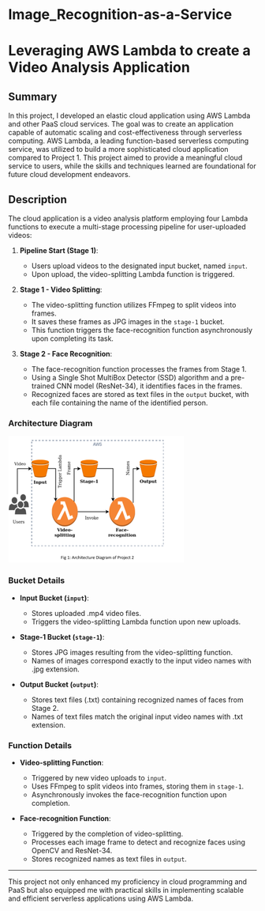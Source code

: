 # Image_Recognition-as-a-Service

# Leveraging AWS Lambda to create a Video Analysis Application

## Summary

In this project, I developed an elastic cloud application using AWS Lambda and other PaaS cloud services. The goal was to create an application capable of automatic scaling and cost-effectiveness through serverless computing. AWS Lambda, a leading function-based serverless computing service, was utilized to build a more sophisticated cloud application compared to Project 1. This project aimed to provide a meaningful cloud service to users, while the skills and techniques learned are foundational for future cloud development endeavors.

## Description

The cloud application is a video analysis platform employing four Lambda functions to execute a multi-stage processing pipeline for user-uploaded videos:

1. **Pipeline Start (Stage 1)**:
   - Users upload videos to the designated input bucket, named `input`.
   - Upon upload, the video-splitting Lambda function is triggered.

2. **Stage 1 - Video Splitting**:
   - The video-splitting function utilizes FFmpeg to split videos into frames.
   - It saves these frames as JPG images in the `stage-1` bucket.
   - This function triggers the face-recognition function asynchronously upon completing its task.

3. **Stage 2 - Face Recognition**:
   - The face-recognition function processes the frames from Stage 1.
   - Using a Single Shot MultiBox Detector (SSD) algorithm and a pre-trained CNN model (ResNet-34), it identifies faces in the frames.
   - Recognized faces are stored as text files in the `output` bucket, with each file containing the name of the identified person.

### Architecture Diagram

![Architecture Diagram](archi)

### Bucket Details

- **Input Bucket (`input`)**:
  - Stores uploaded .mp4 video files.
  - Triggers the video-splitting Lambda function upon new uploads.

- **Stage-1 Bucket (`stage-1`)**:
  - Stores JPG images resulting from the video-splitting function.
  - Names of images correspond exactly to the input video names with .jpg extension.

- **Output Bucket (`output`)**:
  - Stores text files (.txt) containing recognized names of faces from Stage 2.
  - Names of text files match the original input video names with .txt extension.

### Function Details

- **Video-splitting Function**:
  - Triggered by new video uploads to `input`.
  - Uses FFmpeg to split videos into frames, storing them in `stage-1`.
  - Asynchronously invokes the face-recognition function upon completion.

- **Face-recognition Function**:
  - Triggered by the completion of video-splitting.
  - Processes each image frame to detect and recognize faces using OpenCV and ResNet-34.
  - Stores recognized names as text files in `output`.

---

This project not only enhanced my proficiency in cloud programming and PaaS but also equipped me with practical skills in implementing scalable and efficient serverless applications using AWS Lambda.
